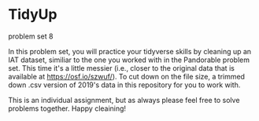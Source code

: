 # TidyUp
problem set 8

In this problem set, you will practice your tidyverse skills by cleaning up an IAT dataset, similiar to the one you worked with in the Pandorable problem set. This time it's a little messier (i.e., closer to the original data that is available at https://osf.io/szwuf/). To cut down on the file size, a trimmed down .csv version of 2019's data in this repository for you to work with.

This is an individual assignment, but as always please feel free to solve problems together. Happy cleaining!
